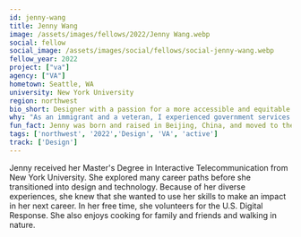 ```yaml
---
id: jenny-wang
title: Jenny Wang
image: /assets/images/fellows/2022/Jenny Wang.webp
social: fellow
social_image: /assets/images/social/fellows/social-jenny-wang.webp
fellow_year: 2022
project: ["va"]
agency: ["VA"]
hometown: Seattle, WA
university: New York University
region: northwest
bio_short: Designer with a passion for a more accessible and equitable government
why: "As an immigrant and a veteran, I experienced government services firsthand and understand how difficult they can be to navigate. I want to use my skills and experiences to make government services more accessible and equitable, and the U.S. Digital Corps is the perfect pathway for a new civic technologist like me." 
fun_fact: Jenny was born and raised in Beijing, China, and moved to the United States when she was 16.
tags: ['northwest', '2022','Design', 'VA', 'active']
track: ['Design']
---
```


Jenny received her Master's Degree in Interactive Telecommunication from New York University. She explored many career paths before she transitioned into design and technology. Because of her diverse experiences, she knew that she wanted to use her skills to make an impact in her next career. In her free time, she volunteers for the U.S. Digital Response. She also enjoys cooking for family and friends and walking in nature. 